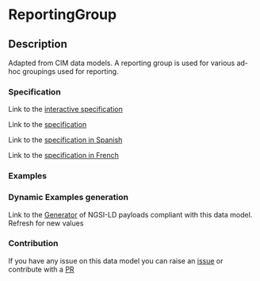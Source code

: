 # ReportingGroup

## Description 

Adapted from CIM data models. A reporting group is used for various ad-hoc groupings used for reporting.
### Specification

Link to the [interactive specification](https://swagger.lab.fiware.org/?url=https://smart-data-models.github.io/dataModel.EnergyCIM/ReportingGroup/swagger.yaml)

Link to the [specification](https://smart-data-models.github.io/dataModel.EnergyCIM/ReportingGroup/doc/spec.md)

Link to the [specification in Spanish](https://smart-data-models.github.io/dataModel.EnergyCIM/ReportingGroup/doc/spec_ES.md)

Link to the [specification in French](https://smart-data-models.github.io/dataModel.EnergyCIM/ReportingGroup/doc/spec_FR.md)
### Examples
### Dynamic Examples generation

Link to the [Generator](https://smartdatamodels.org/extra/ngsi-ld_generator_v0.91.php?schemaUrl=https://raw.githubusercontent.com/smart-data-models/dataModel.EnergyCIM/master/ReportingGroup/schema.json&email=info@smartdatamodels.org) of NGSI-LD payloads compliant with this data model. Refresh for new values
### Contribution

 If you have any issue on this data model you can raise an [issue](https://github.com/smart-data-models/dataModel.EnergyCIM/issues)  or contribute with a [PR](https://github.com/smart-data-models/dataModel.EnergyCIM/pulls)